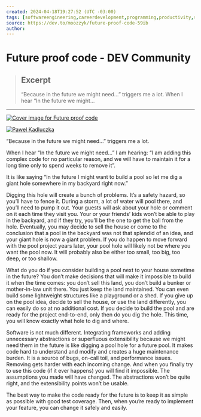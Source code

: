 ```yaml
---
created: 2024-04-18T19:27:52 (UTC -03:00)
tags: [softwareengineering,careerdevelopment,programming,productivity,software,coding,development,engineering,inclusive,community]
source: https://dev.to/moozzyk/future-proof-code-59ib
author: 
---
```


# Future proof code - DEV Community

> ## Excerpt
> “Because in the future we might need…” triggers me a lot.   When I hear “In the future we might...

---
[![Cover image for Future proof code](https://media.dev.to/cdn-cgi/image/width=1000,height=420,fit=cover,gravity=auto,format=auto/https%3A%2F%2Fdev-to-uploads.s3.amazonaws.com%2Fuploads%2Farticles%2F7j43vomnbx3dq3ru5ug7.png)](https://media.dev.to/cdn-cgi/image/width=1000,height=420,fit=cover,gravity=auto,format=auto/https%3A%2F%2Fdev-to-uploads.s3.amazonaws.com%2Fuploads%2Farticles%2F7j43vomnbx3dq3ru5ug7.png)

[![Pawel Kadluczka](https://media.dev.to/cdn-cgi/image/width=50,height=50,fit=cover,gravity=auto,format=auto/https%3A%2F%2Fdev-to-uploads.s3.amazonaws.com%2Fuploads%2Fuser%2Fprofile_image%2F1213345%2Fe266f9df-cfe4-4b46-8830-70194cb56354.JPG)](https://dev.to/moozzyk)

“Because in the future we might need…” triggers me a lot.

When I hear “In the future we might need…” I am hearing: “I am adding this complex code for no particular reason, and we will have to maintain it for a long time only to spend weeks to remove it”.

It is like saying “In the future I might want to build a pool so let me dig a giant hole somewhere in my backyard right now.”

Digging this hole will create a bunch of problems. It’s a safety hazard, so you’ll have to fence it. During a storm, a lot of water will pool there, and you’ll need to pump it out. Your guests will ask about your hole or comment on it each time they visit you. Your or your friends’ kids won’t be able to play in the backyard, and if they try, you’ll be the one to get the ball from the hole. Eventually, you may decide to sell the house or come to the conclusion that a pool in the backyard was not that splendid of an idea, and your giant hole is now a giant problem. If you do happen to move forward with the pool project years later, your pool hole will likely not be where you want the pool now. It will probably also be either too small, too big, too deep, or too shallow.

What do you do if you consider building a pool next to your house sometime in the future? You don’t make decisions that will make it impossible to build it when the time comes: you don’t sell this land, you don’t build a bunker or mother-in-law unit there. You just keep the land maintained. You can even build some lightweight structures like a playground or a shed. If you give up on the pool idea, decide to sell the house, or use the land differently, you can easily do so at no additional cost. If you decide to build the pool and are ready for the project end-to-end, only then do you dig the hole. This time, you will know exactly what hole to dig and where.

Software is not much different. Integrating frameworks and adding unnecessary abstractions or superfluous extensibility because we might need them in the future is like digging a pool hole for a future pool. It makes code hard to understand and modify and creates a huge maintenance burden. It is a source of bugs, on-call toil, and performance issues. Removing gets harder with each incoming change. And when you finally try to use this code (if it ever happens) you will find it impossible. The assumptions you made will have changed. The abstractions won’t be quite right, and the extensibility points won’t be usable.

The best way to make the code ready for the future is to keep it as simple as possible with good test coverage. Then, when you’re ready to implement your feature, you can change it safely and easily.
